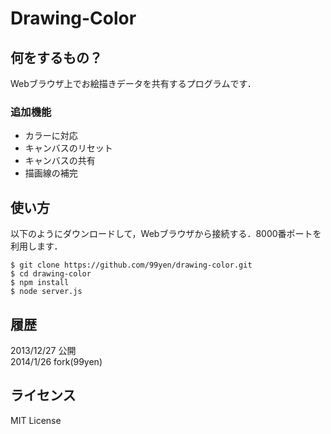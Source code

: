 Drawing-Color
===============

## 何をするもの？

Webブラウザ上でお絵描きデータを共有するプログラムです．

### 追加機能
* カラーに対応
* キャンバスのリセット
* キャンバスの共有
* 描画線の補完

## 使い方

以下のようにダウンロードして，Webブラウザから接続する．8000番ポートを利用します．

```
$ git clone https://github.com/99yen/drawing-color.git
$ cd drawing-color
$ npm install
$ node server.js
```

## 履歴

2013/12/27 公開  
2014/1/26 fork(99yen)  

## ライセンス

MIT License

